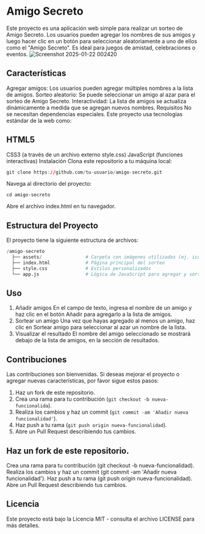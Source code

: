 # Amigo Secreto
Este proyecto es una aplicación web simple para realizar un sorteo de Amigo Secreto. Los usuarios pueden agregar los nombres de sus amigos y luego hacer clic en un botón para seleccionar aleatoriamente a uno de ellos como el "Amigo Secreto". Es ideal para juegos de amistad, celebraciones o eventos.
![Screenshot 2025-01-22 002420](https://github.com/user-attachments/assets/45e75bbc-87ca-4652-af8b-e72126c931df)

## Características
Agregar amigos: Los usuarios pueden agregar múltiples nombres a la lista de amigos.
Sorteo aleatorio: Se puede seleccionar un amigo al azar para el sorteo de Amigo Secreto.
Interactividad: La lista de amigos se actualiza dinámicamente a medida que se agregan nuevos nombres.
Requisitos
No se necesitan dependencias especiales. Este proyecto usa tecnologías estándar de la web como:

## HTML5
CSS3 (a través de un archivo externo style.css)
JavaScript (funciones interactivas)
Instalación
Clona este repositorio a tu máquina local:
```r
git clone https://github.com/tu-usuario/amigo-secreto.git
```
Navega al directorio del proyecto:
```
cd amigo-secreto
```
Abre el archivo index.html en tu navegador.

## Estructura del Proyecto
El proyecto tiene la siguiente estructura de archivos:
```r
/amigo-secreto
  ├── assets/                # Carpeta con imágenes utilizadas (ej. iconos)
  ├── index.html             # Página principal del sorteo
  ├── style.css              # Estilos personalizados
  └── app.js                 # Lógica de JavaScript para agregar y sortear amigos
```

## Uso
1. Añadir amigos
En el campo de texto, ingresa el nombre de un amigo y haz clic en el botón Añadir para agregarlo a la lista de amigos.
2. Sortear un amigo
Una vez que hayas agregado al menos un amigo, haz clic en Sortear amigo para seleccionar al azar un nombre de la lista.
3. Visualizar el resultado
El nombre del amigo seleccionado se mostrará debajo de la lista de amigos, en la sección de resultados.
## Contribuciones
Las contribuciones son bienvenidas. Si deseas mejorar el proyecto o agregar nuevas características, por favor sigue estos pasos:
1. Haz un fork de este repositorio.
2. Crea una rama para tu contribución (```git checkout -b nueva-funcionalida```).
3. Realiza los cambios y haz un commit (```git commit -am 'Añadir nueva funcionalidad'```).
4. Haz push a tu rama (```git push origin nueva-funcionalidad```).
5. Abre un Pull Request describiendo tus cambios.

## Haz un fork de este repositorio.
Crea una rama para tu contribución (git checkout -b nueva-funcionalidad).
Realiza los cambios y haz un commit (git commit -am 'Añadir nueva funcionalidad').
Haz push a tu rama (git push origin nueva-funcionalidad).
Abre un Pull Request describiendo tus cambios.
## Licencia
Este proyecto está bajo la Licencia MIT - consulta el archivo LICENSE para más detalles.
